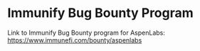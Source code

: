 # Immunify Bug Bounty Program

Link to Immunify Bug Bounty program for AspenLabs: https://www.immunefi.com/bounty/aspenlabs
